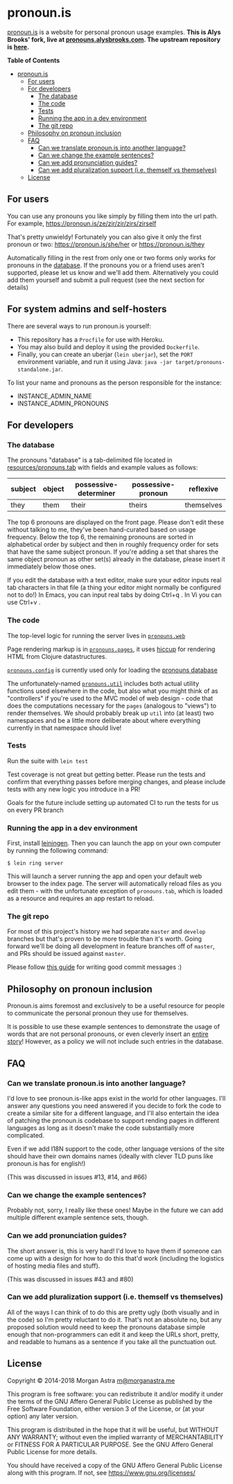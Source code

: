 # pronoun.is

[pronoun.is](https://pronoun.is) is a website for personal pronoun usage examples. **This is Alys Brooks' fork, live at [pronouns.alysbrooks.com](https://pronouns.alysbrooks.com). The upstream repository is [here](https://github.com/witch-house/pronoun.is).**

<!-- markdown-toc start - Don't edit this section. Run M-x markdown-toc-refresh-toc -->
**Table of Contents**

- [pronoun.is](#pronounis)
    - [For users](#for-users)
    - [For developers](#for-developers)
        - [The database](#the-database)
        - [The code](#the-code)
        - [Tests](#tests)
        - [Running the app in a dev environment](#running-the-app-in-a-dev-environment)
        - [The git repo](#the-git-repo)
    - [Philosophy on pronoun inclusion](#philosophy-on-pronoun-inclusion)
    - [FAQ](#faq)
        - [Can we translate pronoun.is into another language?](#can-we-translate-pronounis-into-another-language)
        - [Can we change the example sentences?](#can-we-change-the-example-sentences)
        - [Can we add pronunciation guides?](#can-we-add-pronunciation-guides)
        - [Can we add pluralization support (i.e. themself vs themselves)](#can-we-add-pluralization-support-ie-themself-vs-themselves)
    - [License](#license)

<!-- markdown-toc end -->


## For users

You can use any pronouns you like simply by filling them into the
url path. For example, https://pronoun.is/ze/zir/zir/zirs/zirself

That's pretty unwieldy! Fortunately you can also give it only the
first pronoun or two: https://pronoun.is/she/her or https://pronoun.is/they

Automatically filling in the rest from only one or two forms only
works for pronouns in the [database][pronoun-database]. If the
pronouns you or a friend uses aren't supported, please let us know and
we'll add them. Alternatively you could add them yourself and submit a
pull request (see the next section for details)


## For system admins and self-hosters

There are several ways to run pronoun.is yourself:

* This repository has a `Procfile` for use with Heroku.
* You may also build and deploy it using the provided `Dockerfile`.
* Finally, you can create an uberjar (`lein uberjar`), set the `PORT`
 environment variable, and run it using Java: `java -jar
 target/pronouns-standalone.jar`.

To list your name and pronouns as the person responsible for the instance:
* INSTANCE_ADMIN_NAME
* INSTANCE_ADMIN_PRONOUNS

## For developers

### The database

The pronouns "database" is a tab-delimited file located in [resources/pronouns.tab][pronoun-database] with fields and example values as follows:

subject|object|possessive-determiner|possessive-pronoun|reflexive
-------|------|---------------------|------------------|---------
they   | them | their               | theirs           | themselves

The top 6 pronouns are displayed on the front page. Please don't edit these
without talking to me, they've been hand-curated based on usage frequency.
Below the top 6, the remaining pronouns are sorted in alphabetical order by
subject and then in roughly frequency order for sets that have the same subject
pronoun. If you're adding a set that shares the same object pronoun as other
set(s) already in the database, please insert it immediately below those ones.

If you edit the database with a text editor, make sure your editor inputs real
tab characters in that file (a thing your editor might normally be configured 
not to do!) In Emacs, you can input real tabs by doing Ctrl+q <tab>. 
In Vi you can use Ctrl+v <tab>.

[pronoun-database]: resources/pronouns.tab

### The code

The top-level logic for running the server lives in [`pronouns.web`](src/pronouns/web.clj)

Page rendering markup is in [`pronouns.pages`](src/pronouns/pages.clj), it uses
[hiccup](https://github.com/weavejester/hiccup) for rendering HTML from Clojure
datastructures.

[`pronouns.config`](src/pronouns/config.clj) is currently used only for loading
the [pronouns database][pronoun-database]

The unfortunately-named [`pronouns.util`](src/pronouns/util.clj) includes both
actual utility functions used elsewhere in the code, but also what you might
think of as "controllers" if you're used to the MVC model of web design - code
that does the computations necessary for the `pages` (analogous to "views")
to render themselves. We should probably break up `util` into (at least) two
namespaces and be a little more deliberate about where everything currently
in that namespace should live!

### Tests

Run the suite with `lein test`

Test coverage is not great but getting better. Please run the tests and
confirm that everything passes before merging changes, and please include
tests with any new logic you introduce in a PR!

Goals for the future include setting up automated CI to run the tests for
us on every PR branch

### Running the app in a dev environment

First, install [leiningen](https://leiningen.org/). Then you can launch the app
on your own computer by running the following command:

```
$ lein ring server
```

This will launch a server running the app and open your default web browser to 
the index page. The server will automatically reload files as you edit them -
with the unfortunate exception of `pronouns.tab`, which is loaded as a resource
and requires an app restart to reload.

### The git repo

For most of this project's history we had separate `master` and `develop`
branches but that's proven to be more trouble than it's worth. Going
forward we'll be doing all development in feature branches off of `master`,
and PRs should be issued against `master`.

Please follow [this guide](https://chris.beams.io/posts/git-commit/) 
for writing good commit messages :)

## Philosophy on pronoun inclusion

Pronoun.is aims foremost and exclusively to be a useful resource for people to communicate the personal pronoun they use for themselves.

It is possible to use these example sentences to demonstrate the usage of words that are not personal pronouns, or even cleverly insert an [entire story](https://pronoun.is/she/or%20they,%20those%20ships%20who%20were%20docked%20and%20still%20equipped%20with%20ancillaries,%20arranged%20to%20share%20the%20duty%20of%20monitoring%20our%20guest%20as%20it%20fit%20into%20their%20routines;%20that%20was%20the%20agreement,%20despite%20it%20being%20less%20convenient%20for%20me%20to%20participate%20at%20all,%20on%20the%20grounds%20that%20certain%20visitors%20might%20prefer%20a%20constant%20individual%20companion%20to%20what%20might%20seem,%20depending%20on%20their%20past%20experiences,%20to%20be%20undue%20attention%20from%20every%20soldier%20they%20passed.%20As%20usual,%20then,%20I%20took%20the%20first%20shift/the%20one%20possession%20of%20hers%20that%20Station%20Security%20hadn't%20confiscated,%20a/knowingly%20left%20with%20her.%20What%20a%20Presger%20frisbee%20might%20do%20or%20even%20look%20like%20I%20couldn't%20say.%20She%20hadn't%20seemed%20the%20sort%20to%20have%20alien%20technology,%20but,%20then%20again,%20neither%20had%20I/another%20unremarkable%20stranger,%20quite%20a%20ways%20down%20the%20concourse,%20who%20caught%20it%20with%20a%20degree%20of%20coordination%20that%20most%20would%20have%20overlooked.%20It%20did%20not%20escape%20my%20notice,%20however.%20"Cousin,"%20I%20said,%20enough%20to%20convey%20-%20unless%20our%20visitor%20were%20quite%20ignorant,%20but,%20of%20course,%20at%20this%20point%20I%20was%20certain%20that%20she%20couldn't%20be%20-%20both%20that%20I%20knew%20what%20she%20was%20not%20and%20that%20I%20was%20giving%20her%20the%20benefit%20of%20the%20doubt%20as%20to%20what,%20or%20who,%20she%20was)! However, as a policy we will not include such entries in the database.


## FAQ

### Can we translate pronoun.is into another language?

I'd love to see pronoun.is-like apps exist in the world for other languages.
I'll answer any questions you need answered if you decide to fork the code to
create a similar site for a different language, and I'll also entertain the
idea of patching the pronoun.is codebase to support rending pages in different
languages as long as it doesn't make the code substantially more complicated.

Even if we add I18N support to the code, other language versions of the site
should have their own domains names (ideally with clever TLD puns like 
pronoun.is has for english!)

(This was discussed in issues #13, #14, and #66)

### Can we change the example sentences?

Probably not, sorry, I really like these ones! Maybe in the future we can add
multiple different example sentence sets, though.

### Can we add pronunciation guides?

The short answer is, this is very hard! I'd love to have them if someone can
come up with a design for how to do this that'd work (including the logistics
of hosting media files and stuff).

(This was discussed in issues #43 and #80)

### Can we add pluralization support (i.e. themself vs themselves)

All of the ways I can think of to do this are pretty ugly (both visually
and in the code) so I'm pretty reluctant to do it. That's not an absolute no,
but any proposed solution would need to keep the pronouns database simple
enough that non-programmers can edit it and keep the URLs short, pretty, and
readable to humans as a sentence if you take all the punctuation out.

## License
Copyright © 2014-2018 Morgan Astra <m@morganastra.me>

This program is free software: you can redistribute it and/or modify
it under the terms of the GNU Affero General Public License as
published by the Free Software Foundation, either version 3 of the
License, or (at your option) any later version.

This program is distributed in the hope that it will be useful,
but WITHOUT ANY WARRANTY; without even the implied warranty of
MERCHANTABILITY or FITNESS FOR A PARTICULAR PURPOSE.  See the
GNU Affero General Public License for more details.

You should have received a copy of the GNU Affero General Public License
along with this program.  If not, see <https://www.gnu.org/licenses/>

